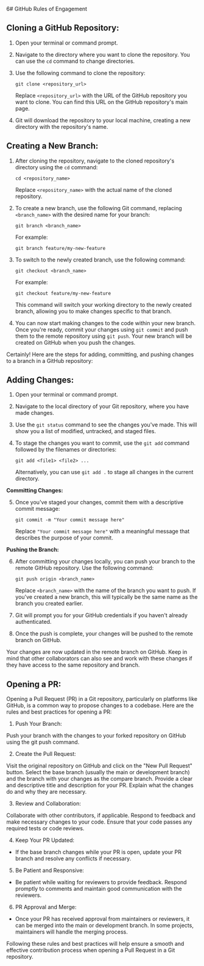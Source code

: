 6# GitHub Rules of Engagement

## **Cloning a GitHub Repository:**

1. Open your terminal or command prompt.
2. Navigate to the directory where you want to clone the repository. You can use the `cd` command to change directories.
3. Use the following command to clone the repository:

   ```
   git clone <repository_url>
   ```

   Replace `<repository_url>` with the URL of the GitHub repository you want to clone. You can find this URL on the GitHub repository's main page.

4. Git will download the repository to your local machine, creating a new directory with the repository's name.

## **Creating a New Branch:**

1. After cloning the repository, navigate to the cloned repository's directory using the `cd` command:

   ```
   cd <repository_name>
   ```

   Replace `<repository_name>` with the actual name of the cloned repository.

2. To create a new branch, use the following Git command, replacing `<branch_name>` with the desired name for your branch:

   ```
   git branch <branch_name>
   ```

   For example:

   ```
   git branch feature/my-new-feature
   ```

3. To switch to the newly created branch, use the following command:

   ```
   git checkout <branch_name>
   ```

   For example:

   ```
   git checkout feature/my-new-feature
   ```

   This command will switch your working directory to the newly created branch, allowing you to make changes specific to that branch.

4. You can now start making changes to the code within your new branch. Once you're ready, commit your changes using `git commit` and push them to the remote repository using `git push`. Your new branch will be created on GitHub when you push the changes.


Certainly! Here are the steps for adding, committing, and pushing changes to a branch in a GitHub repository:

## **Adding Changes:**

1. Open your terminal or command prompt.
2. Navigate to the local directory of your Git repository, where you have made changes.

3. Use the `git status` command to see the changes you've made. This will show you a list of modified, untracked, and staged files.

4. To stage the changes you want to commit, use the `git add` command followed by the filenames or directories:

   ```
   git add <file1> <file2> ...
   ```

   Alternatively, you can use `git add .` to stage all changes in the current directory.

**Committing Changes:**

5. Once you've staged your changes, commit them with a descriptive commit message:

   ```
   git commit -m "Your commit message here"
   ```

   Replace `"Your commit message here"` with a meaningful message that describes the purpose of your commit.

**Pushing the Branch:**

6. After committing your changes locally, you can push your branch to the remote GitHub repository. Use the following command:

   ```
   git push origin <branch_name>
   ```

   Replace `<branch_name>` with the name of the branch you want to push. If you've created a new branch, this will typically be the same name as the branch you created earlier.

7. Git will prompt you for your GitHub credentials if you haven't already authenticated.

8. Once the push is complete, your changes will be pushed to the remote branch on GitHub.

Your changes are now updated in the remote branch on GitHub. Keep in mind that other collaborators can also see and work with these changes if they have access to the same repository and branch.

## **Opening a PR:**
Opening a Pull Request (PR) in a Git repository, particularly on platforms like GitHub, is a common way to propose changes to a codebase. Here are the rules and best practices for opening a PR:

1. Push Your Branch:

Push your branch with the changes to your forked repository on GitHub using the git push command.

2. Create the Pull Request:

Visit the original repository on GitHub and click on the "New Pull Request" button.
Select the base branch (usually the main or development branch) and the branch with your changes as the compare branch.
Provide a clear and descriptive title and description for your PR. Explain what the changes do and why they are necessary.

3. Review and Collaboration:

Collaborate with other contributors, if applicable. Respond to feedback and make necessary changes to your code.
Ensure that your code passes any required tests or code reviews.

4. Keep Your PR Updated:
- If the base branch changes while your PR is open, update your PR branch and resolve any conflicts if necessary.

5. Be Patient and Responsive:
- Be patient while waiting for reviewers to provide feedback. Respond promptly to comments and maintain good communication with the reviewers.

6. PR Approval and Merge:
- Once your PR has received approval from maintainers or reviewers, it can be merged into the main or development branch. In some projects, maintainers will handle the merging process.

Following these rules and best practices will help ensure a smooth and effective contribution process when opening a Pull Request in a Git repository.
